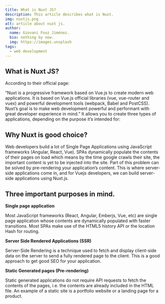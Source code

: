```yaml
---
title: What is Nuxt JS?
description: This article describes what is Nuxt.
img: nuxtjs.png
alt: article about nuxt js.
author: 
  name: Giovani Fouz Jiménez.
  bio: nothing by now.
  img: https://images.unsplash
tags: 
  - web development
---
```

## What is Nuxt JS?

According to their official page:

“Nuxt  is a progressive framework based on Vue.js to create modern web
applications.   It   is  based  on  Vue.js  official  libraries  (vue,
vue-router  and  vuex)  and powerful development tools (webpack, Babel
and  PostCSS).  Nuxt’s  goal  is  to make web development powerful and
performant  with great developer experience in mind.” It allows you to
create  three  types  of  applications,  depending on the purpose it’s
intended for:

## Why Nuxt is good choice?

Web   developers  build  a  lot  of  Single  Page  Applications  using
JavaScript frameworks (Angular, React, Vue). SPAs dynamically populate
the  contents  of  their  pages on load which means by the time google
crawls  their  site,  the important content is yet to be injected into
the  site.  Part  of  this problem can be solved by pre-rendering your
application’s content. This is where server-side applications come in,
and  for Vuejs developers, we can build server-side applications using
Nuxt.js.

## Three important purposes in mind.

**Single page application**

Most  JavaScript  frameworks  (React,  Angular, Emberjs, Vue, etc) are
single  page application whose contents are dynamically populated with
faster transitions. Most SPAs make use of the HTML5 history API or the
location Hash for routing.

**Server  Side  Rendered Applications  (SSR)**  

Server-Side  Rendering  is  a  technique  used  to  fetch  and display
client-side  data  on  the server to send a fully rendered page to the
client. This is a good approach to get good SEO for your application.

**Static Generated pages (Pre-rendering)**

Static generated applications do not require API requests to fetch the
contents  of  the pages, i.e. the contents are already included in the
HTML  file.  An  example  of a static site is a portfolio website or a
landing page for a product.

